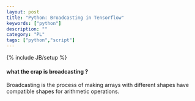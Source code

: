 ```yaml
---
layout: post
title: "Python: Broadcasting in Tensorflow"
keywords: ["python"]
description: ""
category: "PL"
tags: ["python","script"]
---
```

{% include JB/setup %}

#### what the crap is broadcasting ?
Broadcasting is the process of making arrays with different shapes have
compatible shapes for arithmetic operations.

